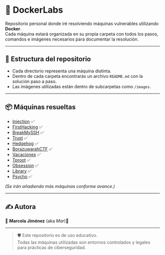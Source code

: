# 🐳 DockerLabs

Repositorio personal donde iré resolviendo máquinas vulnerables utilizando **Docker**.  
Cada máquina estará organizada en su propia carpeta con todos los pasos, comandos e imágenes necesarios para documentar la resolución.

---

## 📁 Estructura del repositorio

- Cada directorio representa una máquina distinta.
- Dentro de cada carpeta encontrarás un archivo `README.md` con la solución paso a paso.
- Las imágenes utilizadas están dentro de subcarpetas como `/images`.

---

## 📦 Máquinas resueltas

- [Injection](./Injection) ✅  
- [FirstHacking](./FirstHacking) ✅
- [BreakMySSH](./BreakMySSH/) ✅
- [Trust](./Trust/) ✅
- [Hedgehog](./Hedgehog/) ✅
- [BorazuwarahCTF](./BorazuwarahCTF/) ✅
- [Vacaciones](./Vacaciones/) ✅
- [Tproot](./Tproot/) ✅
- [Obsession](./Obsession/) ✅
- [Library](./Library/) ✅
- [Psycho](./Psyco) ✅

_(Se irán añadiendo más máquinas conforme avance.)_

---

## ✍️ Autora

👩 **Marcela Jiménez** (aka *Mar*)🐉

---

> 🛡️ Este repositorio es de uso educativo.  
> Todas las máquinas utilizadas son entornos controlados y legales para prácticas de ciberseguridad.

